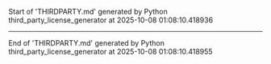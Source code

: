 Start of 'THIRDPARTY.md' generated by Python third_party_license_generator at 2025-10-08 01:08:10.418936

----------------------------------------

End of 'THIRDPARTY.md' generated by Python third_party_license_generator at 2025-10-08 01:08:10.418955
